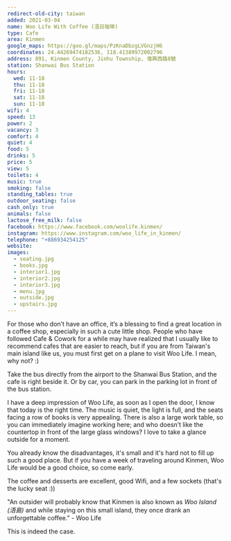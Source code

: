 ```yaml
---
redirect-old-city: taiwan
added: 2021-03-04
name: Woo Life With Coffee (浯日咖啡)
type: Cafe
area: Kinmen
google_maps: https://goo.gl/maps/PzKnaDbzgLVGnzjH6
coordinates: 24.44269474182536, 118.41389972002796
address: 891, Kinmen County, Jinhu Township, 復興西路8號
station: Shanwai Bus Station
hours:
  wed: 11-18
  thu: 11-18
  fri: 11-18
  sat: 11-18
  sun: 11-18
wifi: 4
speed: 13
power: 2
vacancy: 3
comfort: 4
quiet: 4
food: 5
drinks: 5
price: 5
view: 5
toilets: 4
music: true
smoking: false
standing_tables: true
outdoor_seating: false
cash_only: true
animals: false
lactose_free_milk: false
facebook: https://www.facebook.com/woolife.kinmen/
instagram: https://www.instagram.com/woo_life_in_kinmen/
telephone: "+886934254125" 
website: 
images:
  - seating.jpg
  - books.jpg
  - interior1.jpg
  - interior2.jpg
  - interior3.jpg
  - menu.jpg
  - outside.jpg
  - upstairs.jpg
---
```


For those who don’t have an office, it’s a blessing to find a great location in a coffee shop, especially in such a cute little shop. People who have followed Cafe & Cowork for a while may have realized that I usually like to recommend cafes that are easier to reach, but if you are from Taiwan's main island like us, you must first get on a plane to visit Woo Life. I mean, why not? :)

Take the bus directly from the airport to the Shanwai Bus Station, and the cafe is right beside it. Or by car, you can park in the parking lot in front of the bus station.

I have a deep impression of Woo Life, as soon as I open the door, I know that today is the right time. The music is quiet, the light is full, and the seats facing a row of books is very appealing. There is also a large work table, so you can immediately imagine working here; and who doesn’t like the countertop in front of the large glass windows? I love to take a glance outside for a moment.

You already know the disadvantages, it's small and it's hard not to fill up such a good place. But if you have a week of traveling around Kinmen, Woo Life would be a good choice, so come early.

The coffee and desserts are excellent, good Wifi, and a few sockets (that's the lucky seat :))

"An outsider will probably know that Kinmen is also known as *Woo Island (浯島)* and while staying on this small island, they once drank an unforgettable coffee." - Woo Life

This is indeed the case.
